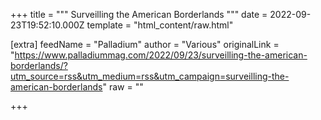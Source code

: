 
+++
title = """
Surveilling the American Borderlands
"""
date = 2022-09-23T19:52:10.000Z
template = "html_content/raw.html"

[extra]
feedName = "Palladium"
author = "Various"
originalLink = "https://www.palladiummag.com/2022/09/23/surveilling-the-american-borderlands/?utm_source=rss&utm_medium=rss&utm_campaign=surveilling-the-american-borderlands"
raw = ""

+++

